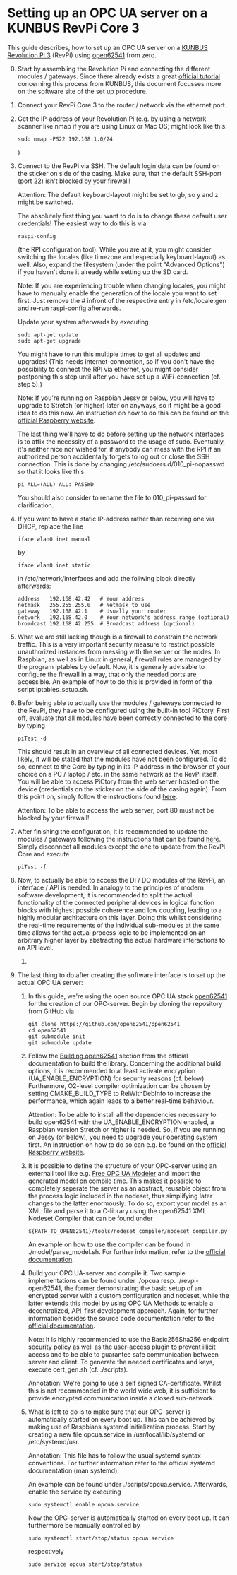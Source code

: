 # Setting up an OPC UA server on a KUNBUS RevPi Core 3

This guide describes, how to set up an OPC UA server on a
[KUNBUS Revolution Pi 3](https://revolution.kunbus.de/) (RevPi) using
[open62541](https://open62541.org/) from zero.

0.  Start by assembling the Revolution Pi and connecting the different modules /
    gateways. Since there already exists a great [official tutorial](https://revolution.kunbus.com/tutorials/quick-start-guide/?noredirect=en_US)
    concerning this process from KUNBUS, this document focusses more on the
    software site of the set up procedure.

1.  Connect your RevPi Core 3 to the router / network via the ethernet port.

2.  Get the IP-address of your Revolution Pi (e.g. by using a network scanner
    like nmap if you are using Linux or Mac OS; might look like this:

        sudo nmap -PS22 192.168.1.0/24

    )

3.  Connect to the RevPi via SSH. The default login data can be found on the
    sticker on side of the casing. Make sure, that the default SSH-port (port 22)
    isn't blocked by your firewall!

    Attention: The default keyboard-layout might be set to gb, so y and z might
               be switched.

    The absolutely first thing you want to do is to change these default
    user credentials! The easiest way to do this is via

        raspi-config

    (the RPI configuration tool). While you are at it, you might consider
    switching the locales (like timezone and especially keyboard-layout) as
    well. Also, expand the filesystem (under the point "Advanced Options") if
    you haven't done it already while setting up the SD card.

    Note: If you are experiencing trouble when changing locales, you might
    have to manually enable the generation of the locale you want to set first.
    Just remove the # infront of the respective entry in /etc/locale.gen and
    re-run raspi-config afterwards.

    Update your system afterwards by executing

        sudo apt-get update
        sudo apt-get upgrade

    You might have to run this multiple times to get all updates and upgrades!
    (This needs internet-connection, so if you don't have the possibility to
    connect the RPI via ethernet, you might consider postponing this step until
    after you have set up a WiFi-connection (cf. step 5).)

    Note: If you're running on Raspbian Jessy or below, you will have to upgrade
    to Stretch (or higher) later on anyways, so it might be a good idea to do
    this now. An instruction on how to do this can be found on the
    [official Raspberry website](https://www.raspberrypi.org/blog/raspbian-stretch/).

    The last thing we'll have to do before setting up the network interfaces
    is to affix the necessity of a password to the usage of sudo. Eventually,
    it's neither nice nor wished for, if anybody can mess with the RPI if
    an authorized person accidentally forgets to log out or close the SSH
    connection. This is done by changing /etc/sudoers.d/010_pi-nopasswd so
    that it looks like this

        pi ALL=(ALL) ALL: PASSWD

    You should also consider to rename the file to 010_pi-passwd for
    clarification.

5.  If you want to have a static IP-address rather than receiving one via DHCP,
    replace the line

        iface wlan0 inet manual

    by

        iface wlan0 inet static

    in /etc/network/interfaces and add the follwing block directly afterwards:

        address   192.168.42.42   # Your address
        netmask   255.255.255.0   # Netmask to use
        gateway   192.168.42.1    # Usually your router
        network   192.168.42.0    # Your network's address range (optional)
        broadcast 192.168.42.255  # Broadcast address (optional)

6.  What we are still lacking though is a firewall to constrain the network
    traffic. This is a very important security measure to restrict possible
    unauthorized instances from messing with the server or the nodes. In
    Raspbian, as well as in Linux in general, firewall rules are managed by
    the program iptables by default. Now, it is generally advisable to configure
    the firewall in a way, that only the needed ports are accessible. An example
    of how to do this is provided in form of the script iptables_setup.sh.

7.  Befor being able to actually use the modules / gateways connected to the
    RevPi, they have to be configured using the built-in tool PiCtory. First off,
    evaluate that all modules have been correctly connected to the core by typing

        piTest -d

    This should result in an overview of all connected devices. Yet, most likely,
    it will be stated that the modules have not been configured. To do so,
    connect to the Core by typing in its IP-address in the browser of your choice
    on a PC / laptop / etc. in the same network as the RevPi itself. You will be
    able to access PiCtory from the web server hosted on the device (credentials
    on the sticker on the side of the casing again). From this point on, simply
    follow the instructions found [here](https://revolution.kunbus.com/tutorials/was-ist-pictory/).

    Attention: To be able to access the web server, port 80 must not be blocked
    by your firewall!

8.  After finishing the configuration, it is recommended to update the modules /
    gateways following the instructions that can be found [here](https://revolution.kunbus.com/tutorials/expansion-modules-firmware-update/).
    Simply disconnect all modules except the one to update from the RevPi Core
    and execute

        piTest -f

9.  Now, to actually be able to access the DI / DO modules of the RevPi, an
    interface / API is needed. In analogy to the principles of modern software
    development, it is recommended to split the actual functionality of the
    connected peripheral devices in logical function blocks with highest possible
    coherence and low coupling, leading to a highly modular architecture on this
    layer. Doing this whilst considering the real-time requirements of the
    individual sub-modules at the same time allows for the actual process logic
    to be implemented on an arbitrary higher layer by abstracting the actual
    hardware interactions to an API level.

    1.

10. The last thing to do after creating the software interface is to set
    up the actual OPC UA server:

    1.  In this guide, we're using the open source OPC UA stack [open62541](https://open62541.org/)
        for the creation of our OPC-server. Begin by cloning the repository from
        GitHub via

            git clone https://github.com/open62541/open62541
            cd open62541
            git submodule init
            git submodule update

    2.  Follow the [Building open62541](https://open62541.org/doc/current/building.html)
        section from the official documentation to build the library. Concerning
        the additional build options, it is recommended to at least activate
        encryption (UA_ENABLE_ENCRYPTION) for security reasons (cf. below).
        Furthermore, O2-level compiler optimization can be chosen by setting
        CMAKE_BUILD_TYPE to RelWithDebInfo to increase the performance, which
        again leads to a better real-time behaviour.

        Attention: To be able to install all the dependencies necessary to build
        open62541 with the UA_ENABLE_ENCRYPTION enabled, a Raspbian version Stretch
        or higher is needed. So, if you are running on Jessy (or below), you need
        to upgrade your operating system first. An instruction on how to do so
        can e.g. be found on the [official Raspberry website](https://www.raspberrypi.org/blog/raspbian-stretch/).

    3.  It is possible to define the structure of your OPC-server using an
        externall tool like e.g. [Free OPC UA Modeler](https://github.com/FreeOpcUa/opcua-modeler)
        and import the generated model on compile time. This makes it possible
        to completely seperate the server as an abstract, reusable object from
        the process logic included in the nodeset, thus simplifying
        later changes to the latter enormously. To do so, export your model
        as an XML file and parse it to a C-library using the open62541 XML
        Nodeset Compiler that can be found under

            ${PATH_TO_OPEN62541}/tools/nodeset_compiler/nodeset_compiler.py

        An example on how to use the compiler can be found in
        ./model/parse_model.sh. For further information, refer to the
        [official documentation](https://open62541.org/doc/current/nodeset_compiler.html).

    4.  Build your OPC UA-server and compile it. Two sample implementations can
        be found under ./opcua resp. ./revpi-open62541, the former demonstrating
        the basic setup of an encrypted server with a custom configuration and
        nodeset, while the latter extends this model by using OPC UA Methods to
        enable a decentralized, API-first development approach. Again, for
        further information besides the source code documentation refer to the
        [official documentation](https://open62541.org/doc/current/server).

        Note: It is highly recommended to use the Basic256Sha256 endpoint security
        policy as well as the user-access plugin to prevent illicit access and to
        be able to guarantee safe communication between server and client.
        To generate the needed certificates and keys, execute cert_gen.sh (cf.
        ./scripts).

        Annotation: We're going to use a self signed CA-certificate. Whilst
        this is not recommended in the world wide web, it is sufficient to
        provide encrypted communication inside a closed sub-network.

    5.  What is left to do is to make sure that our OPC-server is automatically
        started on every boot up. This can be achieved by making use of Raspbians
        systemd initialization process. Start by creating a new file opcua.service
        in /usr/local/lib/systemd or /etc/systemd/usr.

        Annotation: This file has to follow the usual systemd syntax conventions.
        For further information refer to the official systemd documentation
        (man systemd).

        An example can be found under ./scripts/opcua.service. Afterwards, enable
        the service by executing

            sudo systemctl enable opcua.service

        Now the OPC-server is automatically started on every boot up. It can
        furthermore be manually controlled by

            sudo systemctl start/stop/status opcua.service

        respectively

            sudo service opcua start/stop/status
